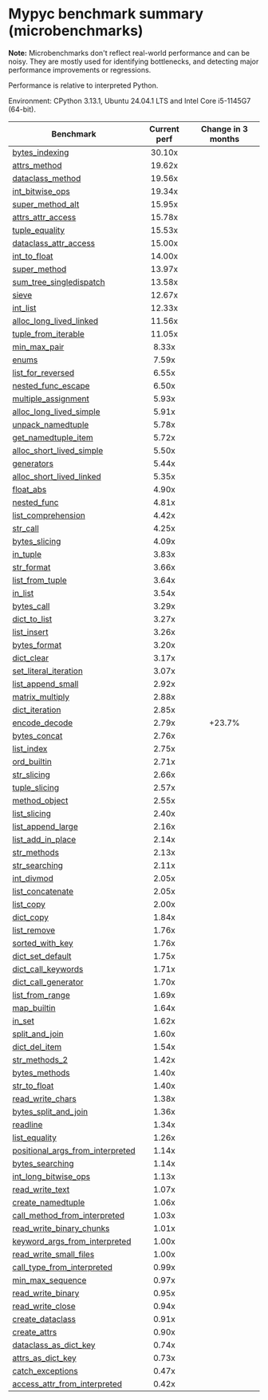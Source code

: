 # Mypyc benchmark summary (microbenchmarks)

**Note:** Microbenchmarks don't reflect real-world performance and can be noisy.
           They are mostly used for identifying bottlenecks, and detecting major performance
           improvements or regressions.

Performance is relative to interpreted Python.

Environment: CPython 3.13.1, Ubuntu 24.04.1 LTS and Intel Core i5-1145G7 (64-bit).

| Benchmark | Current perf | Change in 3 months |
| --- | :---: | :---: |
| [bytes_indexing](benchmarks/bytes_indexing.md) | 30.10x |  |
| [attrs_method](benchmarks/attrs_method.md) | 19.62x |  |
| [dataclass_method](benchmarks/dataclass_method.md) | 19.56x |  |
| [int_bitwise_ops](benchmarks/int_bitwise_ops.md) | 19.34x |  |
| [super_method_alt](benchmarks/super_method_alt.md) | 15.95x |  |
| [attrs_attr_access](benchmarks/attrs_attr_access.md) | 15.78x |  |
| [tuple_equality](benchmarks/tuple_equality.md) | 15.53x |  |
| [dataclass_attr_access](benchmarks/dataclass_attr_access.md) | 15.00x |  |
| [int_to_float](benchmarks/int_to_float.md) | 14.00x |  |
| [super_method](benchmarks/super_method.md) | 13.97x |  |
| [sum_tree_singledispatch](benchmarks/sum_tree_singledispatch.md) | 13.58x |  |
| [sieve](benchmarks/sieve.md) | 12.67x |  |
| [int_list](benchmarks/int_list.md) | 12.33x |  |
| [alloc_long_lived_linked](benchmarks/alloc_long_lived_linked.md) | 11.56x |  |
| [tuple_from_iterable](benchmarks/tuple_from_iterable.md) | 11.05x |  |
| [min_max_pair](benchmarks/min_max_pair.md) | 8.33x |  |
| [enums](benchmarks/enums.md) | 7.59x |  |
| [list_for_reversed](benchmarks/list_for_reversed.md) | 6.55x |  |
| [nested_func_escape](benchmarks/nested_func_escape.md) | 6.50x |  |
| [multiple_assignment](benchmarks/multiple_assignment.md) | 5.93x |  |
| [alloc_long_lived_simple](benchmarks/alloc_long_lived_simple.md) | 5.91x |  |
| [unpack_namedtuple](benchmarks/unpack_namedtuple.md) | 5.78x |  |
| [get_namedtuple_item](benchmarks/get_namedtuple_item.md) | 5.72x |  |
| [alloc_short_lived_simple](benchmarks/alloc_short_lived_simple.md) | 5.50x |  |
| [generators](benchmarks/generators.md) | 5.44x |  |
| [alloc_short_lived_linked](benchmarks/alloc_short_lived_linked.md) | 5.35x |  |
| [float_abs](benchmarks/float_abs.md) | 4.90x |  |
| [nested_func](benchmarks/nested_func.md) | 4.81x |  |
| [list_comprehension](benchmarks/list_comprehension.md) | 4.42x |  |
| [str_call](benchmarks/str_call.md) | 4.25x |  |
| [bytes_slicing](benchmarks/bytes_slicing.md) | 4.09x |  |
| [in_tuple](benchmarks/in_tuple.md) | 3.83x |  |
| [str_format](benchmarks/str_format.md) | 3.66x |  |
| [list_from_tuple](benchmarks/list_from_tuple.md) | 3.64x |  |
| [in_list](benchmarks/in_list.md) | 3.54x |  |
| [bytes_call](benchmarks/bytes_call.md) | 3.29x |  |
| [dict_to_list](benchmarks/dict_to_list.md) | 3.27x |  |
| [list_insert](benchmarks/list_insert.md) | 3.26x |  |
| [bytes_format](benchmarks/bytes_format.md) | 3.20x |  |
| [dict_clear](benchmarks/dict_clear.md) | 3.17x |  |
| [set_literal_iteration](benchmarks/set_literal_iteration.md) | 3.07x |  |
| [list_append_small](benchmarks/list_append_small.md) | 2.92x |  |
| [matrix_multiply](benchmarks/matrix_multiply.md) | 2.88x |  |
| [dict_iteration](benchmarks/dict_iteration.md) | 2.85x |  |
| [encode_decode](benchmarks/encode_decode.md) | 2.79x | +23.7% |
| [bytes_concat](benchmarks/bytes_concat.md) | 2.76x |  |
| [list_index](benchmarks/list_index.md) | 2.75x |  |
| [ord_builtin](benchmarks/ord_builtin.md) | 2.71x |  |
| [str_slicing](benchmarks/str_slicing.md) | 2.66x |  |
| [tuple_slicing](benchmarks/tuple_slicing.md) | 2.57x |  |
| [method_object](benchmarks/method_object.md) | 2.55x |  |
| [list_slicing](benchmarks/list_slicing.md) | 2.40x |  |
| [list_append_large](benchmarks/list_append_large.md) | 2.16x |  |
| [list_add_in_place](benchmarks/list_add_in_place.md) | 2.14x |  |
| [str_methods](benchmarks/str_methods.md) | 2.13x |  |
| [str_searching](benchmarks/str_searching.md) | 2.11x |  |
| [int_divmod](benchmarks/int_divmod.md) | 2.05x |  |
| [list_concatenate](benchmarks/list_concatenate.md) | 2.05x |  |
| [list_copy](benchmarks/list_copy.md) | 2.00x |  |
| [dict_copy](benchmarks/dict_copy.md) | 1.84x |  |
| [list_remove](benchmarks/list_remove.md) | 1.76x |  |
| [sorted_with_key](benchmarks/sorted_with_key.md) | 1.76x |  |
| [dict_set_default](benchmarks/dict_set_default.md) | 1.75x |  |
| [dict_call_keywords](benchmarks/dict_call_keywords.md) | 1.71x |  |
| [dict_call_generator](benchmarks/dict_call_generator.md) | 1.70x |  |
| [list_from_range](benchmarks/list_from_range.md) | 1.69x |  |
| [map_builtin](benchmarks/map_builtin.md) | 1.64x |  |
| [in_set](benchmarks/in_set.md) | 1.62x |  |
| [split_and_join](benchmarks/split_and_join.md) | 1.60x |  |
| [dict_del_item](benchmarks/dict_del_item.md) | 1.54x |  |
| [str_methods_2](benchmarks/str_methods_2.md) | 1.42x |  |
| [bytes_methods](benchmarks/bytes_methods.md) | 1.40x |  |
| [str_to_float](benchmarks/str_to_float.md) | 1.40x |  |
| [read_write_chars](benchmarks/read_write_chars.md) | 1.38x |  |
| [bytes_split_and_join](benchmarks/bytes_split_and_join.md) | 1.36x |  |
| [readline](benchmarks/readline.md) | 1.34x |  |
| [list_equality](benchmarks/list_equality.md) | 1.26x |  |
| [positional_args_from_interpreted](benchmarks/positional_args_from_interpreted.md) | 1.14x |  |
| [bytes_searching](benchmarks/bytes_searching.md) | 1.14x |  |
| [int_long_bitwise_ops](benchmarks/int_long_bitwise_ops.md) | 1.13x |  |
| [read_write_text](benchmarks/read_write_text.md) | 1.07x |  |
| [create_namedtuple](benchmarks/create_namedtuple.md) | 1.06x |  |
| [call_method_from_interpreted](benchmarks/call_method_from_interpreted.md) | 1.03x |  |
| [read_write_binary_chunks](benchmarks/read_write_binary_chunks.md) | 1.01x |  |
| [keyword_args_from_interpreted](benchmarks/keyword_args_from_interpreted.md) | 1.00x |  |
| [read_write_small_files](benchmarks/read_write_small_files.md) | 1.00x |  |
| [call_type_from_interpreted](benchmarks/call_type_from_interpreted.md) | 0.99x |  |
| [min_max_sequence](benchmarks/min_max_sequence.md) | 0.97x |  |
| [read_write_binary](benchmarks/read_write_binary.md) | 0.95x |  |
| [read_write_close](benchmarks/read_write_close.md) | 0.94x |  |
| [create_dataclass](benchmarks/create_dataclass.md) | 0.91x |  |
| [create_attrs](benchmarks/create_attrs.md) | 0.90x |  |
| [dataclass_as_dict_key](benchmarks/dataclass_as_dict_key.md) | 0.74x |  |
| [attrs_as_dict_key](benchmarks/attrs_as_dict_key.md) | 0.73x |  |
| [catch_exceptions](benchmarks/catch_exceptions.md) | 0.47x |  |
| [access_attr_from_interpreted](benchmarks/access_attr_from_interpreted.md) | 0.42x |  |
